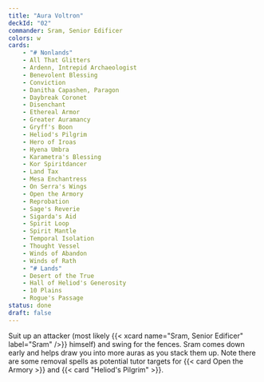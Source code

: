 ```yaml
---
title: "Aura Voltron"
deckId: "02"
commander: Sram, Senior Edificer
colors: w
cards:
    - "# Nonlands"
    - All That Glitters
    - Ardenn, Intrepid Archaeologist
    - Benevolent Blessing
    - Conviction
    - Danitha Capashen, Paragon
    - Daybreak Coronet
    - Disenchant
    - Ethereal Armor
    - Greater Auramancy
    - Gryff's Boon
    - Heliod's Pilgrim
    - Hero of Iroas
    - Hyena Umbra
    - Karametra's Blessing
    - Kor Spiritdancer
    - Land Tax
    - Mesa Enchantress
    - On Serra's Wings
    - Open the Armory
    - Reprobation
    - Sage's Reverie
    - Sigarda's Aid
    - Spirit Loop
    - Spirit Mantle
    - Temporal Isolation
    - Thought Vessel
    - Winds of Abandon
    - Winds of Rath
    - "# Lands"
    - Desert of the True
    - Hall of Heliod's Generosity
    - 10 Plains
    - Rogue's Passage
status: done
draft: false
---
```


Suit up an attacker (most likely {{< xcard name="Sram, Senior Edificer" label="Sram" />}} himself) and swing for the fences. Sram comes down early and helps draw you into more auras as you stack them up. Note there are some removal spells as potential tutor targets for {{< card Open the Armory >}} and {{< card "Heliod's Pilgrim" >}}.
